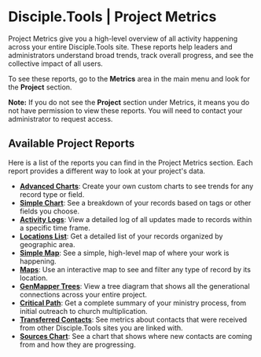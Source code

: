 # Disciple.Tools | Project Metrics

Project Metrics give you a high-level overview of all activity happening across your entire Disciple.Tools site. These reports help leaders and administrators understand broad trends, track overall progress, and see the collective impact of all users.

To see these reports, go to the **Metrics** area in the main menu and look for the **Project** section.

**Note:** If you do not see the **Project** section under Metrics, it means you do not have permission to view these reports. You will need to contact your administrator to request access.

## Available Project Reports

Here is a list of the reports you can find in the Project Metrics section. Each report provides a different way to look at your project's data.

- **[Advanced Charts](./project/advanced-charts.md)**: Create your own custom charts to see trends for any record type or field.
- **[Simple Chart](./project/simple-chart.md)**: See a breakdown of your records based on tags or other fields you choose.
- **[Activity Logs](./project/activity-logs.md)**: View a detailed log of all updates made to records within a specific time frame.
- **[Locations List](./project/locations-list.md)**: Get a detailed list of your records organized by geographic area.
- **[Simple Map](./project/simple-map.md)**: See a simple, high-level map of where your work is happening.
- **[Maps](./project/maps.md)**: Use an interactive map to see and filter any type of record by its location.
- **[GenMapper Trees](./project/genmapper-trees.md)**: View a tree diagram that shows all the generational connections across your entire project.
- **[Critical Path](./access/critical-path.md)**: Get a complete summary of your ministry process, from initial outreach to church multiplication.
- **[Transferred Contacts](./access/transferred-contacts.md)**: See metrics about contacts that were received from other Disciple.Tools sites you are linked with.
- **[Sources Chart](./access/sources-chart.md)**: See a chart that shows where new contacts are coming from and how they are progressing.